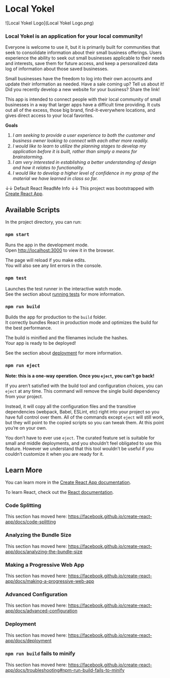 # Local Yokel

![Local Yokel Logo](Local Yokel Logo.png)

### Local Yokel is an application for your local community!

Everyone is welcome to use it, but it is primarily built for communities that seek to consolidate information about their small business offerings. Users experience the ability to seek out small businesses applicable to their needs and interests, save them for future access, and keep a personalized data log of information about those saved businesses. 

Small businesses have the freedom to log into their own accounts and update their information as needed. Have a sale coming up? Tell us about it! Did you recently develop a new website for your business? Share the link!

This app is intended to connect people with their local community of small businesses in a way that larger apps have a difficult time providing. It cuts out all of the excess, those big brand, find-it-everywhere locations, and gives direct access to your local favorites.

__Goals__

1. _I am seeking to provide a user experience to both the customer and business owner looking to connect with each other more readily._
2. _I would like to learn to utilize the planning stages to develop my application before it is built, rather than simply a means for brainstorming._
3. _I am very interested in establishing a better understanding of design and how it relates to functionality._
4. _I would like to develop a higher level of confidence in my grasp of the material we have learned in class so far._




↓↓ Default React ReadMe Info ↓↓
This project was bootstrapped with [Create React App](https://github.com/facebook/create-react-app).

## Available Scripts

In the project directory, you can run:

### `npm start`

Runs the app in the development mode.<br />
Open [http://localhost:3000](http://localhost:3000) to view it in the browser.

The page will reload if you make edits.<br />
You will also see any lint errors in the console.

### `npm test`

Launches the test runner in the interactive watch mode.<br />
See the section about [running tests](https://facebook.github.io/create-react-app/docs/running-tests) for more information.

### `npm run build`

Builds the app for production to the `build` folder.<br />
It correctly bundles React in production mode and optimizes the build for the best performance.

The build is minified and the filenames include the hashes.<br />
Your app is ready to be deployed!

See the section about [deployment](https://facebook.github.io/create-react-app/docs/deployment) for more information.

### `npm run eject`

**Note: this is a one-way operation. Once you `eject`, you can’t go back!**

If you aren’t satisfied with the build tool and configuration choices, you can `eject` at any time. This command will remove the single build dependency from your project.

Instead, it will copy all the configuration files and the transitive dependencies (webpack, Babel, ESLint, etc) right into your project so you have full control over them. All of the commands except `eject` will still work, but they will point to the copied scripts so you can tweak them. At this point you’re on your own.

You don’t have to ever use `eject`. The curated feature set is suitable for small and middle deployments, and you shouldn’t feel obligated to use this feature. However we understand that this tool wouldn’t be useful if you couldn’t customize it when you are ready for it.

## Learn More

You can learn more in the [Create React App documentation](https://facebook.github.io/create-react-app/docs/getting-started).

To learn React, check out the [React documentation](https://reactjs.org/).

### Code Splitting

This section has moved here: https://facebook.github.io/create-react-app/docs/code-splitting

### Analyzing the Bundle Size

This section has moved here: https://facebook.github.io/create-react-app/docs/analyzing-the-bundle-size

### Making a Progressive Web App

This section has moved here: https://facebook.github.io/create-react-app/docs/making-a-progressive-web-app

### Advanced Configuration

This section has moved here: https://facebook.github.io/create-react-app/docs/advanced-configuration

### Deployment

This section has moved here: https://facebook.github.io/create-react-app/docs/deployment

### `npm run build` fails to minify

This section has moved here: https://facebook.github.io/create-react-app/docs/troubleshooting#npm-run-build-fails-to-minify
